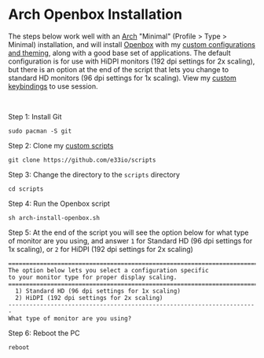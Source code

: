 # Arch Openbox Installation

The steps below work well with an [Arch](https://wiki.archlinux.org/title/Archinstall) "Minimal" (Profile > Type > Minimal) installation, and will install [Openbox](https://openbox.org) with my [custom configurations and theming](https://github.com/e33io/extra), along with a good base set of applications. The default configuration is for use with HiDPI monitors (192 dpi settings for 2x scaling), but there is an option at the end of the script that lets you change to standard HD monitors (96 dpi settings for 1x scaling). View my [custom keybindings](https://github.com/e33io/reference-wiki/tree/main/keybindings/openbox-keybindings.md) to use session.

&nbsp;

Step 1: Install Git
```
sudo pacman -S git
```

Step 2: Clone my [custom scripts](https://github.com/e33io/scripts)
```
git clone https://github.com/e33io/scripts
```

Step 3: Change the directory to the `scripts` directory
```
cd scripts
```

Step 4: Run the Openbox script
```
sh arch-install-openbox.sh
```

Step 5: At the end of the script you will see the option below for what type of monitor are you using, and answer `1` for Standard HD (96 dpi settings for 1x scaling), or `2` for HiDPI (192 dpi settings for 2x scaling)
```
=======================================================================
The option below lets you select a configuration specific
to your monitor type for proper display scaling.
=======================================================================
  1) Standard HD (96 dpi settings for 1x scaling)
  2) HiDPI (192 dpi settings for 2x scaling)
-----------------------------------------------------------------------
What type of monitor are you using?
```

Step 6: Reboot the PC
```
reboot
```

&nbsp;
